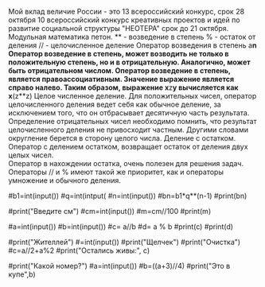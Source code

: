 Мой вклад величие России - это 13 всероссийский конкурс, срок 28 октября
10 всероссийский конкурс креативных проектов и идей по развитие социальной структуры "НЕОТЕРА"
срок до 21 октября.
                                                                            Модульная математика петон.
** - возведение в степень 
% - остаток от деления
// - целочисленное деление
Оператор возведения в степень а**n
Оператор возведение в степень, может возводить не только в положительную степень, но и в отрицательную.
Аналогично, может быть отрицательном числом.
Оператор возведение в степень, является правоассоциативным.
Значение выражение является справо налево.
Таким образом, выражение x**z**y вычисляется как x**(z**z)
                                                             Целое численное деление.
Для положительных чисел, оператор целочисленного деления ведет себя как обычное деление, за исключением того, что он отбрасывает десятичную часть результата.
Определение отрицательных чисел необходимо помнить, что результат целочисленного деления не привосходит частным.  Другими словами округление берется в сторону целого числа.
                                                             Деление с остатком.
Оператор с делением остатком, возвращает остаток от деления двух целых чисел.                                                             
Оператор в нахождении остатка, очень полезен для решения задач.
Операторы // и % имеют такой же приоритет, как и операторы умножение и обычного деления.

#b1=int(input())
#q=int(intput(
#n=int(input())
#bn=b1*q**(n-1)
#print(bn)

#print("Введите см")
#cm=int(input())
#m=cm//100
#print(m)

#a=int(input())
#b=int(input())
#c= a//b
#d= a % b 
#print(c)
#print(d)

#print("Жителлей")
#=int(input())
#print("Щелчек")
#print("Очистка")
#c=a//2+a%2
#print("Остались живы:", с)

#print("Какой номер?")
#a=int(input())
#b=((a+3)//4)
#print("Это в купе",b)
